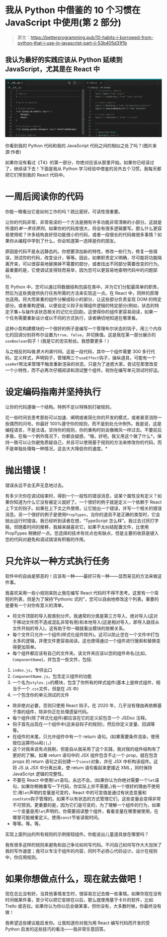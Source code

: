 # 我从 Python 中借鉴的 10 个习惯在 JavaScript 中使用(第 2 部分)

> 原文：<https://betterprogramming.pub/10-habits-i-borrowed-from-python-that-i-use-in-javascript-part-ii-53b405d31f1b>

## 我认为最好的实践应该从 Python 延续到 JavaScript，尤其是在 React 中

![](img/81da3e0f19042869de3c778ad0455b25.png)

你看到我的 Python 代码和我的 JavaScript 代码之间的相似之处了吗？(图片来源:作者)

如果你没有看过《T4》的第一部分，你绝对应该从那里开始。如果你已经读过了，继续读下去！下面是我从 Python 学习经验中借鉴的另外五个习惯，我每天都把它们带到我的 React 代码中。

# 一周后阅读你的代码

你能一眼看出它是如何工作的吗？疏比密好。可读性很重要。

让你的代码非常，非常易读的一个方法是拥有许多功能非常清晰的小部分。这就是所谓的*单一责任原则*。如果你的代码库很大，将会有很多逻辑要写。那么什么更容易使用呢？许多结构良好但功能很小的代码，或者一段很长的代码做很多事情？如果你从编程中学到了什么，你会知道第一选择是你的朋友。

原因是代码不是永远静态的。你想要添加新的特性，修改一些行为，修复一些错误，测试你的代码，改变设计，等等。因此，如果职责定义明确，尽可能将功能隔离开来，可以很容易地替换掉不需要的部分，或者找出不同部分需要改变的行为。最重要的是，它使调试变得轻而易举，因为您可以更容易地查明代码中的问题部分。

在 Python 中，您可以通过将数据结构包装在类中，并为它们分配最简单的职责，然后为这些类提供执行任务所需的方法来实现这一点。在 React 中，同样的原理也适用。将大而笨重的组件分解成较小的部分，让这些部分负责呈现 DOM 的特定部分。或者重构逻辑，以便自定义钩子处理组件逻辑的特定部分(例如，状态的特定子集+与操作该状态相关的记忆化回调)。这使得你的组件更容易阅读，如果一个任务需要重新设计或以不同的方式执行，读者确切地知道在哪里看。

这种小型构建模块的一个很好的例子是编写一个管理布尔状态的钩子，用三个内存化的回调分别将布尔设置为`true`、`false`，并切换值。这是我在第一部分展示的`useBoolean`钩子！(我是它的忠实粉丝。我想要更多！)

与之相反的叫做*意大利面代码*。这是一段代码，其中一个组件需要 300 多行代码，定义样式，声明钩子，管理两三个`useEffect`钩子，操纵道具，可能有一个`useRef`用法来管理不触发重新渲染的状态，只是为了迷惑大家。尝试在那里改变一个小特性，而不必再次仔细阅读和测试整个组件。祝你在编写单元测试时好运。

# 设定编码指南并坚持执行

让你的代码遵循一个结构。特例不足以特殊到打破规则。

花一些时间去思考那些可以加速、阐明或者简化你的开发的模式，或者甚至消除一些偶然的问号。你最好 100%遵守你的规则，而不是到处允许例外。我是说，这是编程语言，不是法语。坚持你的规则，你的重构时刻会像微风一样过去。不要前后矛盾，在每一个例外情况下，你都会疑惑，“哦，好吧。我又用这个做了什么*。保持一致可以让你避免质疑自己，并且可以使用基于规则的方法来修改你的代码，而不是单独处理每一种情况，这会大大降低你的速度。*

# 抛出错误！

错误永远不会无声无息地过去。

有多少次你在调试结束时，得到一个一般性的错误消息，说某个属性没有定义？如果你知道为什么它没有被定义就好了。一个很好的例子就是定义一个依赖于 React 上下文的钩子。如果在上下文之外使用，让它抛出一个错误，并写一个相关的错误消息。另一个很好的例子是使用`PropTypes`，当你的道具不是正确的类型时，它会抛出运行时错误。我已经听到读者在想，“TypeScript 怎么样”。我过去讨厌打字稿，但随着时间的推移，我越来越喜欢它。如果不太纠结配置文件，比使用 PropTypes 稍微好一点。您选择的技术有优点也有缺点，但是主要的收获是键入您的代码对避免和调试错误有积极的作用。

# 只允许以一种方式执行任务

软件中的自由是邪恶的！应该有一种——最好只有一种——显而易见的方法来做这件事。

我喜欢采用一些小规则来防止我在编写 React 代码时不得不思考。这里有一个简短的列表，但是为了保持“Pythonic 式的”，您可以自由地修改这个列表。重要的是要有一个对你有意义的清单。

*   将文件顶部的导入按类别分开。我通常的分类是第三方导入、绝对导入(这对于移动文件而不造成混乱非常有用)和本地导入(这是相对导入，即导入路径从文件开始的导入)。这有助于你一眼就看出模块的依赖关系。
*   每个文件只允许一个组件(样式化组件除外)。这可以防止您在一个文件中打包太多的逻辑，并使文件更容易阅读。这也使得通过一个组件进行搜索和替换变得更加简单。
*   每个组件都应该有自己的文件夹。该文件夹应该以您的组件命名(比如，`ComponentName`)，并包含一些文件，包括:

1.  `index.js`，专供出口
2.  `ComponentName.js`，包含定义组件的功能
3.  一个名为`styles.js`的模块，包含了你所有的样式组件(基本上是样式组件，相当于一个`.css`文件，但是在 JS 中)
4.  一个包含你的单元测试的文件

*   除非绝对必要，否则只使用 React 钩子。在 2020 年，几乎没有理由再依赖基于类的组件，除非你正在处理遗留代码。
*   每个组件(除了样式化组件)都应该在它的定义前包含一个 JSDoc 注释。
*   钩子首先出现在一个组件中(这来自钩子的规则)，然后你定义变量、回调等等。
*   在组件的末尾，只允许组件中有一个 return 语句。(如果需要条件渲染，使用按位运算符`&&`和`||`。)
*   这个对我来说有点挑剔，但是自从我采用了这个实践，我对我的组件结构有了更好的了解。如果 return 语句中的 JSX 组件包含不止一个 prop，就在包含 props 的 return 语句之前创建一个`const`对象，并在 JSX 中析构该组件。这将 JS 从 JSX 中分离出来，使 return 语句看起来更接近 XML，同时保持 JavaScript 逻辑的完整性。
*   不要在 React 中使用`let`语句。永远不会。(如果你认为你绝对需要一个`let`语句，如果你稍微重写一下代码，你实际上并不需要。)有一个很好的理由不使用它:用`let`声明的变量是可变的，React 中的可变值是通过有状态变量和`useState`钩子管理的。如果不以有状态的方式管理它们，这些变量会变得非常不可预测。更重要的是，因为它们是可变的，为了理解一个组件的行为，如果一个变量是用`let`声明的，你需要阅读整个组件，看看变量在哪里被使用，在哪里可能被重定义。使用`const`节省读取时间。
*   等等。等。等。

实现上面列出的所有规则的示例按钮组件。你能说出儿童道具放在哪里吗？

我有很多这样的规则来避免和自己争论如何写代码。不问自己如何写作大大加快了我的写作速度；我可以专注于组件的内容，同时不必担心代码设计。设计在规则中，你应用规则。

# 如果你想做点什么，现在就去做吧！

现在总比没有好。当其他事情发生时，很容易忘记去做一些事情。如果你现在没有时间做某件事，至少可以把它安排在以后，那么就使用基于卡片的软件，比如 Trello 或吉拉。如果你认为你以后会做某事，但你没有，大多数时候，你最终没有做！

我希望这些建议能启发你。让我知道你对我为用 React 编写代码而开发的受 Python 启发的这些技巧的看法——我非常乐意回答。